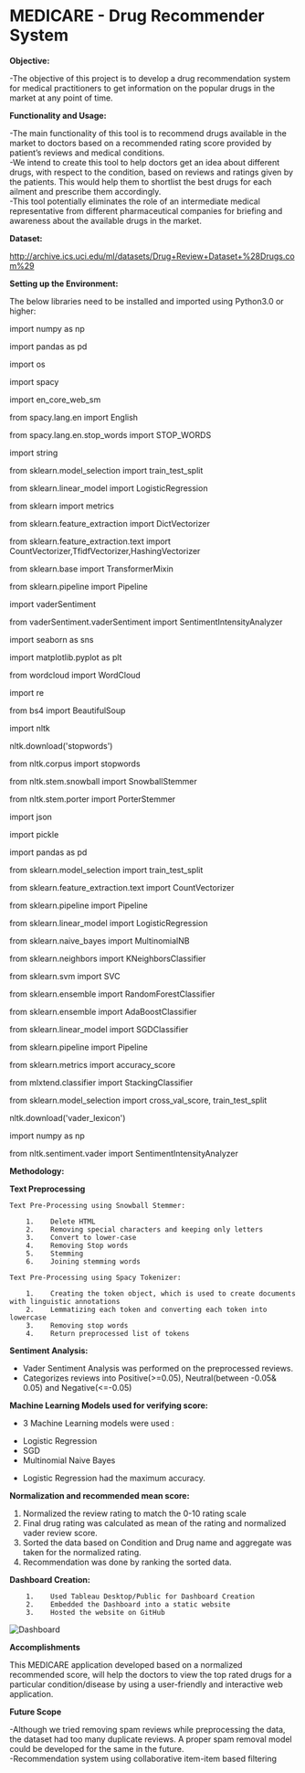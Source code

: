 # MEDICARE - Drug Recommender System

**Objective:**


-The objective of this project is to develop a drug recommendation system for medical practitioners to get information on the popular drugs in the market at any point of time.

**Functionality and Usage:**

-The main functionality of this tool is to recommend drugs available in the market to doctors based on a recommended rating score provided by patient’s reviews and medical conditions.<br/>
-We intend to create this tool to help doctors get an idea about different drugs, with respect to the condition, based on reviews and ratings given by the patients. This would help them to shortlist the best drugs for each ailment and prescribe them accordingly.<br/> 
-This tool potentially eliminates the role of an intermediate medical representative from different pharmaceutical companies for briefing and awareness about the available drugs in the market.

**Dataset:**

http://archive.ics.uci.edu/ml/datasets/Drug+Review+Dataset+%28Drugs.com%29


**Setting up the Environment:**

The below libraries need to be installed and imported using Python3.0 or higher:

  
  import numpy as np
  
  import pandas as pd
  
  import os
  
  import spacy
  
  import en_core_web_sm
  
  from spacy.lang.en import English
  
  from spacy.lang.en.stop_words import STOP_WORDS
  
  import string
  
  from sklearn.model_selection import train_test_split
  
  from sklearn.linear_model import LogisticRegression
  
  from sklearn import metrics
  
  from sklearn.feature_extraction import DictVectorizer
  
  from sklearn.feature_extraction.text import CountVectorizer,TfidfVectorizer,HashingVectorizer
  
  from sklearn.base import TransformerMixin
  
  from sklearn.pipeline import Pipeline
  
  import vaderSentiment
  
  from vaderSentiment.vaderSentiment import SentimentIntensityAnalyzer
  
  import seaborn as sns
  
  import matplotlib.pyplot as plt
  
  from wordcloud import WordCloud
  
  import re
  
  from bs4 import BeautifulSoup
  
  import nltk
  
  nltk.download('stopwords')
  
  from nltk.corpus import stopwords
  
  from nltk.stem.snowball import SnowballStemmer
  
  from nltk.stem.porter import PorterStemmer
  
  import json
  
  import pickle
  
  import pandas as pd
  
  from sklearn.model_selection import train_test_split
  
  from sklearn.feature_extraction.text import CountVectorizer
  
  from sklearn.pipeline import Pipeline
  
  from sklearn.linear_model import LogisticRegression
  
  from sklearn.naive_bayes import MultinomialNB
  
  from sklearn.neighbors import KNeighborsClassifier
  
  from sklearn.svm import SVC
  
  from sklearn.ensemble import RandomForestClassifier
  
  from sklearn.ensemble import AdaBoostClassifier
  
  from sklearn.linear_model import SGDClassifier
  
  from sklearn.pipeline import Pipeline
  
  from sklearn.metrics import accuracy_score
  
  from mlxtend.classifier import StackingClassifier
  
  from sklearn.model_selection import cross_val_score, train_test_split
  
  nltk.download('vader_lexicon')

  import numpy as np
  
  from nltk.sentiment.vader import SentimentIntensityAnalyzer
  
 **Methodology:**
 
 **Text Preprocessing** 
 
    Text Pre-Processing using Snowball Stemmer:
        
        1.    Delete HTML 
        2.    Removing special characters and keeping only letters
        3.    Convert to lower-case
        4.    Removing Stop words
        5.    Stemming
        6.    Joining stemming words

    Text Pre-Processing using Spacy Tokenizer:
  
        1.    Creating the token object, which is used to create documents with linguistic annotations
        2.    Lemmatizing each token and converting each token into lowercase
        3.    Removing stop words   
        4.    Return preprocessed list of tokens
        
  **Sentiment Analysis:**
  
   - Vader Sentiment Analysis was performed on the preprocessed reviews.<br/>
   - Categorizes reviews into Positive(>=0.05), Neutral(between -0.05& 0.05) and Negative(<=-0.05)​
      
  **Machine Learning Models used for verifying score:**
  
  - 3 Machine Learning models were used :
  
   * Logistic Regression
   * SGD
   * Multinomial Naive Bayes
   
   - Logistic Regression had the maximum accuracy.
   
  **Normalization and recommended mean score:**
  
   1. Normalized the review rating to match the 0-10 rating scale
   2. Final drug rating was calculated as mean of the rating and normalized vader review score.
   3. Sorted the data based on Condition and Drug name and aggregate was taken for the normalized rating. 
   4. Recommendation was done by ranking the sorted data.
      
  **Dashboard Creation:**
  
        1.    Used Tableau Desktop/Public for Dashboard Creation
        2.    Embedded the Dashboard into a static website
        3.    Hosted the website on GitHub
        
  ![Dashboard](https://github.com/ldsouza13/MEDICARE.github.io/blob/dashboard.jpeg?raw=true)
  
  **Accomplishments**
  
This MEDICARE application developed based on a normalized recommended score, will help the doctors to view the top rated drugs for a    particular condition/disease by using a user-friendly and interactive web application. 

  **Future Scope**
  
-Although we tried removing spam reviews while preprocessing the data, the dataset had too many duplicate reviews. A proper spam removal model could be developed for the same in the future.<br/>
-Recommendation system using collaborative item-item based filtering 
  
